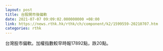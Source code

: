 ```yaml
---
layout: post
title: 台股開市後偏軟
date: 2021-07-07 09:09:02.000000000 +08:00
link: https://news.rthk.hk/rthk/ch/component/k2/1599559-20210707.htm
categories: rthk
---
```


台灣股市偏軟。加權指數較早時報17892點，跌20點。
